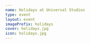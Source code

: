 ```yaml
---
name: Holidays at Universal Studios
type: event
layout: event 
imagePrefix: holidays
cover: holidays.jpg
icon: holidays.jpg
---
```

